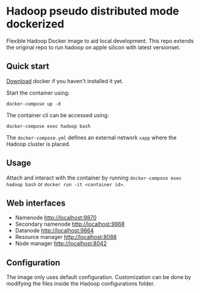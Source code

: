 # Hadoop pseudo distributed mode dockerized
Flexible Hadoop Docker image to aid local development. This repo extends the original repo to run hadoop on apple silicon with latest versionset.

## Quick start
[Download](https://www.docker.com) docker if you haven't installed it yet.

Start the container using:
```
docker-compose up -d
```
The container cli can be accessed using:
```
docker-compose exec hadoop bash  
```

The `docker-compose.yml` defines an external network `xapp` where the Hadoop cluster is placed.

## Usage
Attach and interact with the container by running `docker-compose exec hadoop bash` or `docker run -it <container id>`.

## Web interfaces
* Namenode <http://localhost:9870>  
* Secondary namenode <http://localhost:9868>  
* Datanode <http://localhost:9864>  
* Resource manager <http://localhost:8088>  
* Node manager <http://localhost:8042>  

## Configuration
The image only uses default configuration. Customization can be done by modifying the files inside the Hadoop configurations folder.  